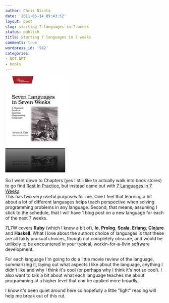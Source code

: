 ```yaml
---
author: Chris Nicola
date: '2011-05-14 09:43:52'
layout: post
slug: starting-7-languages-in-7-weeks
status: publish
title: Starting 7 languages in 7 weeks
comments: true
wordpress_id: '582'
categories:
- NOT.NET
- books
---
```


![btlang_xlargecover][1]

So I went down to Chapters (yes I still like to actually walk into book stores)
to go find [Rest In Practice][3], but instead came out with [7 Languages in 7 Weeks][2].  
This has two very useful purposes for me.  One I feel that learning a bit about
a lot of different languages helps teach perspective when solving programming
problems in any language.  Second, that means, assuming I stick to the
schedule, that I will have 1 blog post on a new language for each of the next 7
weeks.

<!--more-->

7L7W covers **Ruby** (which I know a bit of), **Io**, **Prolog**, **Scala**,
**Erlang**, **Clojure** and **Haskell**.  What I love about the authors choice
of languages is that these are all fairly unusual choices, though not
completely obscure, and would be unlikely to be encountered in your typical,
workin-for-a-livin software development. 

For each language I'm going to do a little movie review of the language,
summarizing it, laying out what aspects I like about the language, anything I
didn't like and why I think it's cool (or perhaps why I think it's not so
cool).  I also want to talk a bit about what each language teaches me about
programming at a higher level that can be applied more broadly.

I know it's been quiet around here so hopefully a little "light" reading will
help me break out of this rut.

   [1]: /images/btlang_xlargecover1.jpg (btlang_xlargecover)
   [2]: http://www.amazon.com/gp/product/193435659X/ref=as_li_tf_tl?ie=UTF8&tag=lucisferre-20&linkCode=as2&camp=217145&creative=399349&creativeASIN=193435659X
   [3]: http://www.amazon.com/gp/product/0596805829/ref=as_li_tf_tl?ie=UTF8&tag=lucisferre-20&linkCode=as2&camp=217145&creative=399349&creativeASIN=0596805829

